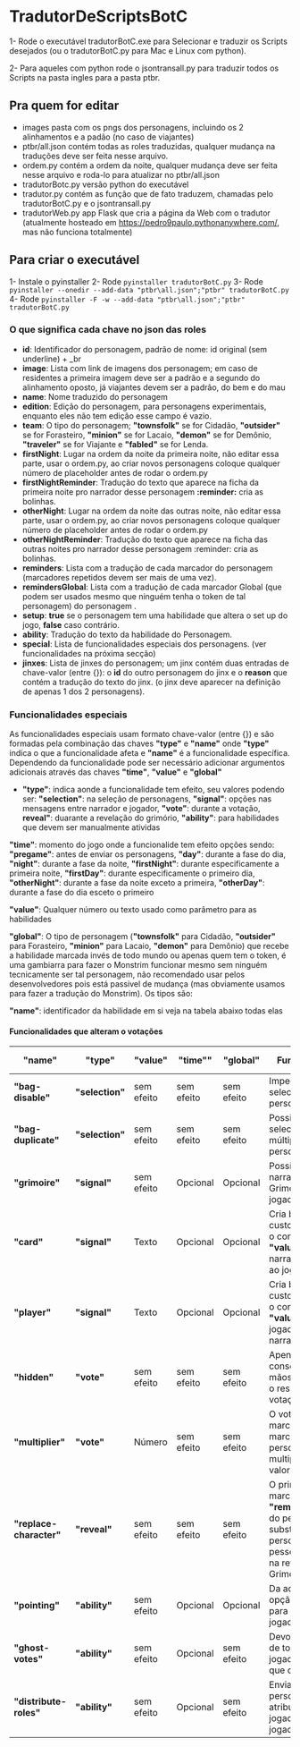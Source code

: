 # TradutorDeScriptsBotC

1- Rode o executável tradutorBotC.exe para Selecionar e traduzir os Scripts desejados (ou o tradutorBotC.py para Mac e Linux com python).

2- Para aqueles com python rode o jsontransall.py para traduzir todos os Scripts na pasta ingles para a pasta ptbr.

## Pra quem for editar
- images pasta com os pngs dos personagens, incluindo os 2 alinhamentos e a padão (no caso de viajantes)
- ptbr/all.json contém todas as roles traduzidas, qualquer mudança na traduções deve ser feita nesse arquivo.
- ordem.py contém a ordem da noite, qualquer mudança deve ser feita nesse arquivo e roda-lo para atualizar no ptbr/all.json
- tradutorBotc.py versão python do executável
- tradutor.py contém as função que de fato traduzem, chamadas pelo tradutorBotC.py e o jsontransall.py
- tradutorWeb.py app Flask que cria a página da Web com o tradutor (atualmente hosteado em https://pedro9paulo.pythonanywhere.com/, mas não funciona totalmente)

## Para criar o executável
1- Instale o pyinstaller
2- Rode ```pyinstaller tradutorBotC.py```
3- Rode ```pyinstaller --onedir --add-data "ptbr\all.json";"ptbr" tradutorBotC.py```
4- Rode ```pyinstaller -F -w --add-data "ptbr\all.json";"ptbr" tradutorBotC.py```

### O que significa cada chave no json das roles
- **id**: Identificador do personagem, padrão de nome: id original (sem underline) + \_br
- **image**: Lista com link de imagens dos personagem; em caso de residentes a primeira imagem deve ser a padrão e a segundo do alinhamento oposto, já viajantes devem ser a padrão, do bem e do mau
- **name**: Nome traduzido do personagem
- **edition**: Edição do personagem, para personagens experimentais, enquanto eles não tem edição esse campo é vazio.
- **team**: O tipo do personagem; **"townsfolk"** se for Cidadão, **"outsider"** se for Forasteiro, **"minion"** se for Lacaio, **"demon"** se for Demônio, **"traveler"** se for Viajante e **"fabled"** se for Lenda.
- **firstNight**: Lugar na ordem da noite da primeira noite, não editar essa parte, usar o ordem.py, ao criar novos personagens coloque qualquer número de placeholder antes de rodar o ordem.py
- **firstNightReminder**: Tradução do texto que aparece na ficha da primeira noite pro narrador desse personagem **:reminder:** cria as bolinhas.
- **otherNight**: Lugar na ordem da noite das outras noite, não editar essa parte, usar o ordem.py, ao criar novos personagens coloque qualquer número de placeholder antes de rodar o ordem.py
- **otherNightReminder**: Tradução do texto que aparece na ficha das outras noites pro narrador desse personagem :reminder: cria as bolinhas.
- **reminders**: Lista com a tradução de cada marcador do personagem (marcadores repetidos devem ser mais de uma vez).
- **remindersGlobal**: Lista com a tradução de cada marcador Global (que podem ser usados mesmo que ninguém tenha o token de tal personagem) do personagem .
- **setup**: **true** se o personagem tem uma habilidade que altera o set up do jogo, **false** caso contrário.
- **ability**: Tradução do texto da habilidade do Personagem.
- **special**: Lista de funcionalidades especiais dos personagens. (ver funcionalidades na próxima secção)
- **jinxes**: Lista de jinxes do personagem; um jinx contém duas entradas de chave-valor (entre {}): o **id** do outro personagem do jinx e o **reason** que contém a tradução do texto do jinx. (o jinx deve aparecer na definição de apenas 1 dos 2 personagens).

### Funcionalidades especiais
As funcionalidades especiais usam formato chave-valor (entre {}) e são formadas pela combinação das chaves **"type"** e **"name"** onde **"type"** indica o que a funcionalidade afeta e **"name"** é a funcionalidade específica. Dependendo da funcionalidade pode ser necessário adicionar argumentos adicionais através das chaves **"time"**, **"value"** e **"global"**

- **"type"**: indica aonde a funcionalidade tem efeito, seu valores podendo ser: **"selection"**: na seleção de personagens, **"signal"**: opções nas mensagens entre narrador e jogador, **"vote"**: durante a votação, **reveal"**: duarante a revelação do grimório, **"ability"**: para habilidades que devem ser manualmente atividas

**"time"**: momento do jogo onde a funcionalide tem efeito opções sendo: **"pregame"**: antes de enviar os personagens, **"day"**: durante a fase do dia, **"night"**: durante a fase da noite, **"firstNight"**: durante especificamente a primeira noite, **"firstDay"**: durante especificamente o primeiro dia, **"otherNight"**: durante a fase da noite exceto a primeira, **"otherDay"**: durante a fase do dia esceto o primeiro

**"value"**: Qualquer número ou texto usado como parâmetro para as habilidades

**"global"**: O tipo de personagem (**"townsfolk"** para Cidadão, **"outsider"** para Forasteiro, **"minion"** para Lacaio, **"demon"** para Demônio) que recebe a habilidade marcada invés de todo mundo ou apenas quem tem o token, é uma gambiarra para fazer o Monstrim funcionar mesmo sem ninguém tecnicamente ser tal personagem, não recomendado usar pelos desenvolvedores pois está passivel de mudança (mas obviamente usamos para fazer a tradução do Monstrim). Os tipos são:

**"name"**: identificador da habilidade em si veja na tabela abaixo todas elas

#### Funcionalidades que alteram o votações

| **"name"** | **"type"** | **"value"** | **"time""** | **"global"** | Funcionalidade | exemplo de papel | 
| --- | --- | --- | --- | --- | -------------------- | ----- |
| **"bag-disable"** | **"selection"** | sem efeito | sem efeito | sem efeito | Impede de selecionar o personagem | Marionete |
| **"bag-duplicate"** | **"selection"** | sem efeito | sem efeito | sem efeito | Possibilita selecionar múltiplos do personagem | Legião |
| **"grimoire"** | **"signal"** | sem efeito | Opcional | Opcional | Possibilita o narrador enviar um Grimório ao jogador | Espião |
| **"card"** | **"signal"** | Texto | Opcional| Opcional | Cria botão customizado com o conteúdo em **"value"** para o narrador mandar ao jogador | Mezéfeles |
| **"player"** | **"signal"** | Texto | Opcional | Opcional | Cria botão customizado com o conteúdo em **"value"** para o jogador mandar ao narrador | Não Utilizado |
| **"hidden"** | **"vote"** | sem efeito | sem efeito | sem efeito | Apenas o narrador consegue ver as mãos levantadas e o resultado de uma votação | Realejo |
| **"multiplier"** | **"vote"** | Número | sem efeito | sem efeito | O voto do jogador marcado com o marcador do personagem é multiplicado pelo valor em **"value"** | Ladrão |
| **"replace-character"** | **"reveal"** | sem efeito | sem efeito | sem efeito | O primeiro marcador em **"remindersGlobal"** do personagem substitui o personagem da pessoa marcada na revelação do Grimório | Filósofo |
| **"pointing"** | **"ability"** | sem efeito | Opcional | Opcional | Da ao jogadores a opção de apontar para outros jogadores | Homem-Bomba |
| **"ghost-votes"** | **"ability"** | sem efeito | Opcional | sem efeito | Devolve os votos de todos os jogadores mortes que o utilizaram | Barqueiro |
| **"distribute-roles"** | **"ability"** | sem efeito | Opcional | sem efeito | Envia os personagens atribuidos aos jogadores, para os jogadores | Jardineiro |